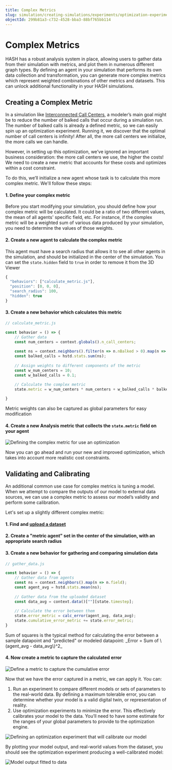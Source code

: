 ```yaml
---
title: Complex Metrics
slug: simulation/creating-simulations/experiments/optimization-experiments/complex-metrics
objectId: 299b81a3-c732-4528-bba3-88bf765bb114
---
```


# Complex Metrics

HASH has a robust analysis system in place, allowing users to gather data from their simulation with metrics, and plot them in numerous different graph types. By defining an agent in your simulation that performs its own data collection and transformation, you can generate more complex metrics which represent weighted combinations of other metrics and datasets. This can unlock additional functionality in your HASH simulations.

## Creating a Complex Metric

In a simulation like [Interconnected Call Centers](https://core.hash.ai/@hash/interconnected-call-center/3.1.0), a modeler’s main goal might be to reduce the number of balked calls that occur during a simulation run. The number of balked calls is already a defined metric, so we can easily spin up an optimization experiment. Running it, we discover that the optimal number of call centers is infinity! After all, the more call centers we initialize, the more calls we can handle.

However, in setting up this optimization, we’ve ignored an important business consideration: the more call centers we use, the higher the costs! We need to create a new metric that accounts for these costs and optimizes within a cost constraint.

To do this, we’ll initialize a new agent whose task is to calculate this more complex metric. We'll follow these steps:

#### 1. Define your complex metric

Before you start modifying your simulation, you should define how your complex metric will be calculated. It could be a ratio of two different values, the mean of all agents' specific field, etc. For instance, if the complex metric will be a weighted sum of various data produced by your simulation, you need to determine the values of those weights.

#### 2. Create a new agent to calculate the complex metric

This agent must have a search radius that allows it to see all other agents in the simulation, and should be initialized in the center of the simulation. You can set the `state.hidden` field to `true` in order to remove it from the 3D Viewer

```javascript
{
  "behaviors": ["calculate_metric.js"],
  "position": [0, 0, 0],
  "search_radius": 100,
  "hidden": true
}
```

#### 3. Create a new behavior which calculates this metric

```javascript
// calculate_metric.js

const behavior = () => {
    // Gather data
    const num_centers = context.globals().n_call_centers;
    
    const ns = context.neighbors().filter(n => n.nBalked > 0).map(n => n.nBalked);
    const balked_calls = hstd.stats.sum(ns);
    
    // Assign weights to different components of the metric
    const w_num_centers = 10;
    const w_balked_calls = 0.1;
    
    // Calculate the complex metric
    state.metric = w_num_centers * num_centers + w_balked_calls * balked_calls;

}
```

<Hint style="info">
Metric weights can also be captured as global parameters for easy modification
</Hint>

#### 4. Create a new Analysis metric that collects the `state.metric` field on your agent

![Defining the complex metric for use an optimization](https://cdn-us1.hash.ai/site/docs/image%20%2872%29.png)

Now you can go ahead and run your new and improved optimization, which takes into account more realistic cost constraints.

## Validating and Calibrating

An additional common use case for complex metrics is tuning a model. When we attempt to compare the outputs of our model to external data sources, we can use a complex metric to assess our model’s validity and perform some calibration.

Let's set up a slightly different complex metric:

#### 1. Find and [upload a dataset](/docs/simulation/creating-simulations/datasets/)

#### 2. Create a "metric agent" set in the center of the simulation, with an appropriate search radius

#### 3. Create a new behavior for gathering and comparing simulation data

```javascript
// gather_data.js

const behavior = () => {
    // Gather data from agents
    const ns = context.neighbors().map(n => n.field);
    const agent_avg = hstd.stats.mean(ns);
    
    // Gather data from the uploaded dataset
    const data_avg = context.data()[""][state.timestep];
    
    // Calculate the error between them
    state.error_metric = calc_error(agent_avg, data_avg);
    state.cumulative_error_metric += state.error_metric;
}
```

<Hint style="info">
Sum of squares is the typical method for calculating the error between a sample datapoint and "predicted" or modeled datapoint: _Error =  Sum of \(agent_avg - data_avg\)^2_
</Hint>

#### 4. Now create a metric to capture the calculated error

![Define a metric to capture the cumulative error](https://cdn-us1.hash.ai/site/docs/image%20%2873%29.png)

Now that we have the error captured in a metric, we can apply it. You can:

1. Run an experiment to compare different models or sets of parameters to the real-world data. By defining a maximum tolerable error, you can determine whether your model is a valid digital twin, or representation of reality.
2. Use optimization experiments to minimize the error. This effectively calibrates your model to the data. You’ll need to have some estimate for the ranges of your global parameters to provide to the optimization engine.

![Defining an optimization experiment that will calibrate our model](https://cdn-us1.hash.ai/site/docs/image%20%2871%29.png)

By plotting your model output, and real-world values from the dataset, you should see the optimization experiment producing a well-calibrated model:

![Model output fitted to data](https://cdn-us1.hash.ai/site/docs/image%20%2870%29.png)
